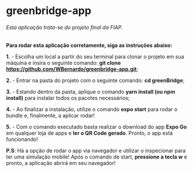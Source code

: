 # greenbridge-app

###### Esta aplicação trata-se do projeto final da FIAP. ######

**Para rodar esta aplicação corretamente, siga as instruções abaixo:**

**1.** - Escolha um local a partir do seu terminal para clonar o projeto em sua máquina e insira o seguinte comando: **git clone https://github.com/WBernardo/greenbridge-app.git**;

**2.** - Entrar na pasta do projeto com o seguinte comando: **cd greenBridge**;

**3.** - Estando dentro da pasta, aplique o comando **yarn install (ou npm install)** para instalar todos os pacotes necessários;

**4.** - Ao finalizar a instalação, utilize o comando **expo start** para rodar o bundle e, finalmente, a aplicar rodar!

**5.** - Com o comando executado basta realizar o download do app **Expo Go** em qualquer loja de apps e **ler o QR Code gerado**. Pronto, o app está funcionando! 

**P.S**: Há a opção de rodar o app via navegador e utilizar o inspecionar para ter uma simulação mobile! Após o comando de start, **pressione a tecla w** e pronto,
a aplicação abrirá em seu navegador!
